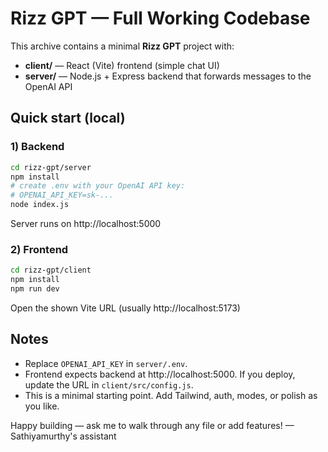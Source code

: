 # Rizz GPT — Full Working Codebase

This archive contains a minimal **Rizz GPT** project with:
- **client/** — React (Vite) frontend (simple chat UI)
- **server/** — Node.js + Express backend that forwards messages to the OpenAI API

## Quick start (local)

### 1) Backend
```bash
cd rizz-gpt/server
npm install
# create .env with your OpenAI API key:
# OPENAI_API_KEY=sk-...
node index.js
```
Server runs on http://localhost:5000

### 2) Frontend
```bash
cd rizz-gpt/client
npm install
npm run dev
```
Open the shown Vite URL (usually http://localhost:5173)

## Notes
- Replace `OPENAI_API_KEY` in `server/.env`.
- Frontend expects backend at http://localhost:5000. If you deploy, update the URL in `client/src/config.js`.
- This is a minimal starting point. Add Tailwind, auth, modes, or polish as you like.

Happy building — ask me to walk through any file or add features! — Sathiyamurthy's assistant
